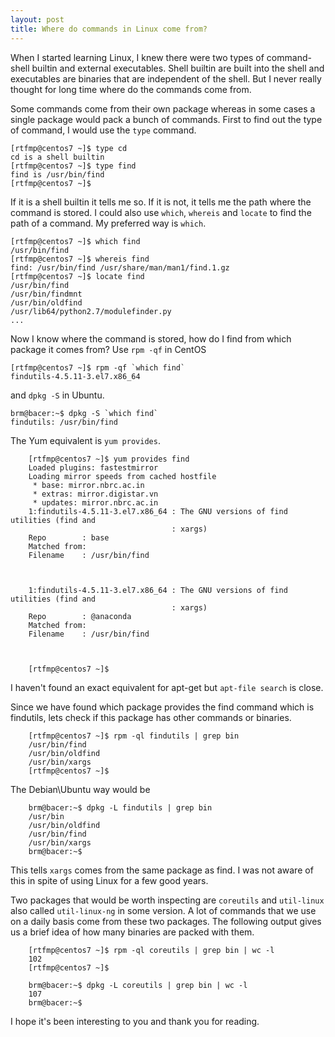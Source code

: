 ```yaml
---
layout: post
title: Where do commands in Linux come from?
---
```

When I started learning Linux, I knew there were two types of command-  shell builtin and external executables. Shell builtin are built into the shell and executables are binaries that are independent of the shell. But I never really thought for long time where do the commands come from. 

Some commands come from their own package whereas in some cases a single package would pack a bunch of commands. First to find out the type of command, I would use the `type` command. 

    [rtfmp@centos7 ~]$ type cd
    cd is a shell builtin
    [rtfmp@centos7 ~]$ type find
    find is /usr/bin/find
    [rtfmp@centos7 ~]$

If it is a shell builtin it tells me so. If it is not, it tells me the path where the command is stored. I could also use `which`, `whereis` and `locate` to find the path of a command. My preferred way is `which`.

    [rtfmp@centos7 ~]$ which find
    /usr/bin/find
    [rtfmp@centos7 ~]$ whereis find
    find: /usr/bin/find /usr/share/man/man1/find.1.gz
    [rtfmp@centos7 ~]$ locate find
    /usr/bin/find
    /usr/bin/findmnt
    /usr/bin/oldfind
    /usr/lib64/python2.7/modulefinder.py
    ...

Now I know where the command is stored, how do I find from which package it comes from? Use `rpm -qf` in CentOS 

    [rtfmp@centos7 ~]$ rpm -qf `which find`
    findutils-4.5.11-3.el7.x86_64

and `dpkg -S` in Ubuntu.

    brm@bacer:~$ dpkg -S `which find`
    findutils: /usr/bin/find

The Yum equivalent is `yum provides`.

        [rtfmp@centos7 ~]$ yum provides find
        Loaded plugins: fastestmirror
        Loading mirror speeds from cached hostfile
         * base: mirror.nbrc.ac.in
         * extras: mirror.digistar.vn
         * updates: mirror.nbrc.ac.in
        1:findutils-4.5.11-3.el7.x86_64 : The GNU versions of find utilities (find and
                                        : xargs)
        Repo        : base
        Matched from:
        Filename    : /usr/bin/find
        
        
        
        1:findutils-4.5.11-3.el7.x86_64 : The GNU versions of find utilities (find and
                                        : xargs)
        Repo        : @anaconda
        Matched from:
        Filename    : /usr/bin/find
        
        
        
        [rtfmp@centos7 ~]$

I haven't found an exact equivalent for apt-get but `apt-file search` is close.

Since we have found which package provides the find command which is findutils, lets check if this package has other commands or binaries.

        [rtfmp@centos7 ~]$ rpm -ql findutils | grep bin
        /usr/bin/find
        /usr/bin/oldfind
        /usr/bin/xargs
        [rtfmp@centos7 ~]$

The Debian\Ubuntu way would be

        brm@bacer:~$ dpkg -L findutils | grep bin
        /usr/bin
        /usr/bin/oldfind
        /usr/bin/find
        /usr/bin/xargs
        brm@bacer:~$

This tells `xargs` comes from the same package as find. I was not aware of this in spite of using Linux for a few good years.

Two packages that would be worth inspecting are `coreutils` and `util-linux` also called `util-linux-ng` in some version. A lot of commands that we use on a daily basis come from these two packages. The following output gives us a brief idea of how many binaries are packed with them.

        [rtfmp@centos7 ~]$ rpm -ql coreutils | grep bin | wc -l
        102
        [rtfmp@centos7 ~]$

        brm@bacer:~$ dpkg -L coreutils | grep bin | wc -l
        107
        brm@bacer:~$

I hope it's been interesting to you and thank you for reading.
